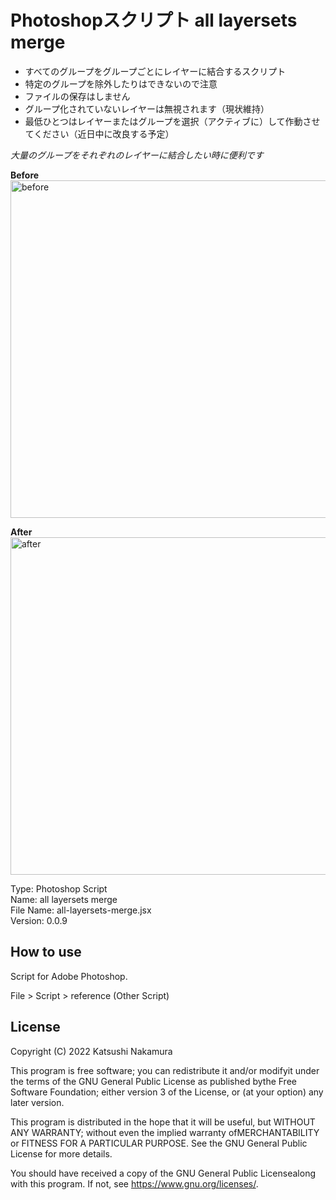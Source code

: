 # Photoshopスクリプト all layersets merge

- すべてのグループをグループごとにレイヤーに結合するスクリプト
- 特定のグループを除外したりはできないので注意
- ファイルの保存はしません
- グループ化されていないレイヤーは無視されます（現状維持）
- 最低ひとつはレイヤーまたはグループを選択（アクティブに）して作動させてください（近日中に改良する予定）

*大量のグループをそれぞれのレイヤーに結合したい時に便利です*

__Before__  
<img width="540" alt="before" src="https://user-images.githubusercontent.com/77219005/174712164-79bf4afe-2fbf-4d22-a7b0-ed974df136aa.png">

__After__  
<img width="540" alt="after" src="https://user-images.githubusercontent.com/77219005/174712186-98a26797-4e2d-478c-85b3-02b74d488488.png">

Type: Photoshop Script  
Name: all layersets merge  
File Name: all-layersets-merge.jsx  
Version: 0.0.9

## How to use

Script for Adobe Photoshop.

File > Script > reference (Other Script)


## License

Copyright (C) 2022 Katsushi Nakamura

This program is free software; you can redistribute it and/or modifyit under the terms of the GNU General Public License as published bythe Free Software Foundation; either version 3 of the License, or (at your option) any later version.

This program is distributed in the hope that it will be useful, but WITHOUT ANY WARRANTY; without even the implied warranty ofMERCHANTABILITY or FITNESS FOR A PARTICULAR PURPOSE. See the GNU General Public License for more details.

You should have received a copy of the GNU General Public Licensealong with this program. If not, see <https://www.gnu.org/licenses/>.

